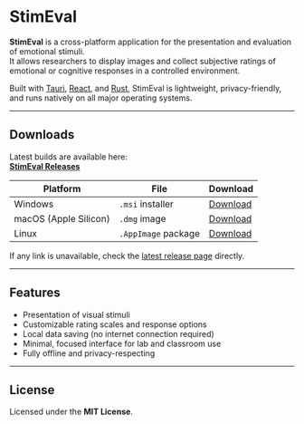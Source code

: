 # StimEval

**StimEval** is a cross-platform application for the presentation and evaluation of emotional stimuli.  
It allows researchers to display images and collect subjective ratings of emotional or cognitive responses in a controlled environment.

Built with [Tauri](https://tauri.app), [React](https://react.dev), and [Rust](https://www.rust-lang.org/), StimEval is lightweight, privacy-friendly, and runs natively on all major operating systems.

---

## Downloads

Latest builds are available here:  
**[StimEval Releases](https://github.com/dinosoldic/StimEval/releases/latest)**

| Platform | File | Download |
|-----------|------|-----------|
| Windows | `.msi` installer | [Download](https://github.com/dinosoldic/StimEval/releases/latest/download/StimEval_1.0.0_x64_en-US.msi) |
| macOS (Apple Silicon) | `.dmg` image | [Download](https://github.com/dinosoldic/StimEval/releases/latest/download/StimEval_1.0.0_aarch64.dmg) |
| Linux | `.AppImage` package | [Download](https://github.com/dinosoldic/StimEval/releases/latest/download/StimEval_1.0.0_amd64.AppImage) |

If any link is unavailable, check the [latest release page](https://github.com/dinosoldic/StimEval/releases/latest) directly.

---

## Features

- Presentation of visual stimuli  
- Customizable rating scales and response options  
- Local data saving (no internet connection required)  
- Minimal, focused interface for lab and classroom use  
- Fully offline and privacy-respecting  

---

## License

Licensed under the **MIT License**.
